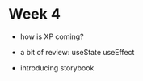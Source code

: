 # Week 4

- how is XP coming?

- a bit of review:
  useState
  useEffect

- introducing storybook


